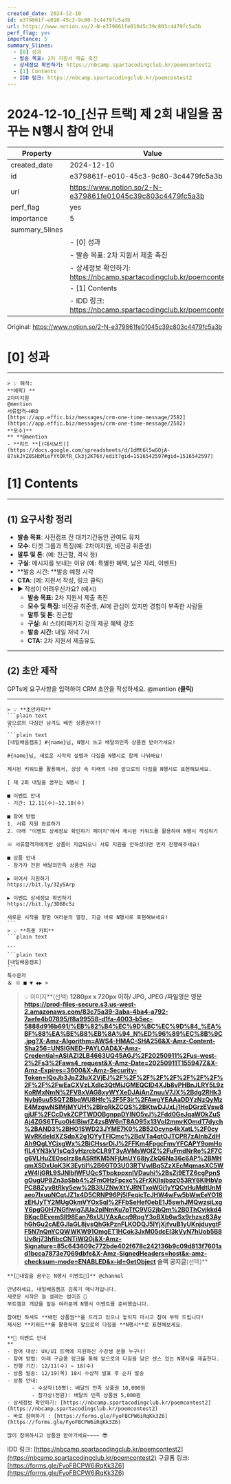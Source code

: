 ```yaml
---
created_date: 2024-12-10
id: e379861f-e010-45c3-9c80-3c4479fc5a3b
url: https://www.notion.so/2-N-e379861fe01045c39c803c4479fc5a3b
perf_flag: yes
importance: 5
summary_5lines:
  - [0] 성과
  - 발송 목표: 2차 지원서 제출 촉진
  - 상세정보 확인하기: https://nbcamp.spartacodingclub.kr/poemcontest2
  - [1] Contents
  - IDD 링크: https://nbcamp.spartacodingclub.kr/poemcontest2
---
```


# 2024-12-10_[신규 트랙] 제 2회 내일을 꿈꾸는 N행시 참여 안내

| Property | Value |
| --- | --- |
| created_date | 2024-12-10 |
| id | e379861f-e010-45c3-9c80-3c4479fc5a3b |
| url | https://www.notion.so/2-N-e379861fe01045c39c803c4479fc5a3b |
| perf_flag | yes |
| importance | 5 |
| summary_5lines | |
|  | - [0] 성과 |
|  | - 발송 목표: 2차 지원서 제출 촉진 |
|  | - 상세정보 확인하기: https://nbcamp.spartacodingclub.kr/poemcontest2 |
|  | - [1] Contents |
|  | - IDD 링크: https://nbcamp.spartacodingclub.kr/poemcontest2 |

Original: https://www.notion.so/2-N-e379861fe01045c39c803c4479fc5a3b

# [0] 성과

---
    > 💡 해석:
    **에픽) **
    2차미지원
    @mention
    서류합격~HRD
    [https://app.effic.biz/messages/crm-one-time-message/2582](https://app.effic.biz/messages/crm-one-time-message/2582)
    **모수)**
    ** **@mention
    - **리드 **[(대시보드)](https://docs.google.com/spreadsheets/d/1dMt6l5wGOjA-87skJYZ8SHbMiefYtORfR_Ck3j2KT6Y/edit?gid=1516542597#gid=1516542597)

# [1] Contents

---

## **(1) 요구사항 정리**
- **발송 목표**: 사전캠프 전 대기기간동안 관여도 유지
- **모수**: 타겟 그룹과 특징(예: 2차미지원, 비전공 취준생)
- **말투 및 톤**:  (예: 친근함, 격식 등)
- **구실**: 메시지를 보내는 이유 (예: 특별한 혜택, 남은 자리, 이벤트)
- **발송 시간: **발송 예정 시각
- **CTA**:  (예: 지원서 작성, 링크 클릭)
- ▶ 작성이 어려우신가요? (예시)
  - **발송 목표:** 2차 지원서 제출 촉진
  - **모수 및 특징:** 비전공 취준생, AI에 관심이 있지만 경험이 부족한 사람들
  - **말투 및 톤:** 친근함
  - **구실:** AI 스타터패키지 강의 제공 혜택 강조
  - **발송 시간:** 내일 저녁 7시
  - **CTA:** 2차 지원서 제출유도

---

## (2) 초안 제작
GPTs에 요구사항을 입력하여 CRM 초안을 작성하세요.
@mention **(클릭)**

---
    > 💡 **초안카피**
    ```plain text
    앞으로의 다짐만 남겨도 배민 상품권이!?
    ```
    ```plain text
    [내일배움캠프] #{name}님, N행시 쓰고 배달의민족 상품권 받아가세요!
    
    #{name}님, 새로운 시작의 설렘과 다짐을 N행시로 함께 나눠봐요!
    
    제시된 키워드를 활용해서, 상상 속 미래의 나와 앞으로의 다짐을 N행시로 표현해보세요.
    
    [ 제 2회 내일을 꿈꾸는 N행시 ] 
    
    ■ 이벤트 안내
    - 기간: 12.11(수)~12.18(수)
    
    ■ 참여 방법
    1. 서류 지원 완료하기
    2. 아래 "이벤트 상세정보 확인하기 페이지"에서 제시된 키워드를 활용하여 N행시 작성하기
    
    ※ 서류합격자에게만 상품이 지급되오니 서류 지원을 안하셨다면 먼저 진행해주세요!
    
    ■ 상품 안내
    - 참가자 전원 배달의민족 상품권 지급  
    
    ▶ 이어서 지원하기
    https://bit.ly/3ZySArp
    
    ▶ 이벤트 상세정보 확인하기
    https://bit.ly/3D6Bc5z
    
    새로운 시작을 향한 여러분의 열정, 지금 바로 N행시로 표현해보세요!
    ```
    > 💡 **최종 카피**
    ```plain text
    
    ```
    ```plain text
    [내일배움캠프]
    ```
    특수문자
    ＆ ※ ■ ▼ ◆▶ >
> 💡 이미지**(선택)  **1280px x 720px 이하/ JPG, JPEG /파일명은 영문
https://prod-files-secure.s3.us-west-2.amazonaws.com/83c75a39-3aba-4ba4-a792-7aefe4b07895/f8a99558-d1fa-4003-b5ec-5888d916b691/%EB%82%B4%EC%9D%BC%EC%9D%84_%EA%BF%88%EA%BE%B8%EB%8A%94_N%ED%96%89%EC%8B%9C.jpg?X-Amz-Algorithm=AWS4-HMAC-SHA256&X-Amz-Content-Sha256=UNSIGNED-PAYLOAD&X-Amz-Credential=ASIAZI2LB4663UQ45AGJ%2F20250911%2Fus-west-2%2Fs3%2Faws4_request&X-Amz-Date=20250911T155947Z&X-Amz-Expires=3600&X-Amz-Security-Token=IQoJb3JpZ2luX2VjEJ%2F%2F%2F%2F%2F%2F%2F%2F%2F%2F%2FwEaCXVzLXdlc3QtMiJGMEQCID4XJb8vPHBnJLRY5L9zKoRMxNmN%2FV8xVAG8xyWYXeDJAiAnZnuuV7JX%2Bdg2RHk3Nybj6uu5SQT2BbqWU8Hfc%2F5F3ir%2FAwgYEAAaDDYzNzQyMzE4MzgwNSIMjMYUH%2BIrqRkZCQS%2BKtwDJJxLj1HeDGrzEVsw8gjUF%2FCcDvkZCPTWDOBgnppDYlNO5vJ%2Fdd0GeJqaWOkZuSAj4ZGS6TFuo0i4IBiwfZ4zsBW6nT8AO95x13Vol2mmrKOmdT7dych%2BAND3%2BHO1SWD23JYME7K0%2B52Ocynp4kXatL%2F0cyWvRKdeldXZSdpX2g1OYyTFlCmc%2BcVTa4qtOJTCPR7zAInbZdHAh9QgLYCjxgWx%2BiCHssrDiJ%2FFKm4FpgcFmvYFCAPY9omHoflL4YN3kV1sCq3yHzrcbCLR9T3yAVMsWOIZ%2FuFmdNrRo%2F7Cg6VLHuZE0scIrz8sASRfKM5NFjUnUY68jyZkQ6Na36c6AP%2BMHqmXSDxUoK3K3EytiI%2B6GT03U03RTVwlBq5ZzXEcMqmasXC5WzW4ljGRL9SJNlbIWFUQcSTbpkppxnlVDauhi%2BsZj9ETZ6cgPpnSgOugUP8Zn3pSbb4%2FmOHzFpcxc%2FrXKIlsjbpz053RY6KIHbVpPC88Zyv8tRky5ew%2B3IUZNwXtYJRNTxoWGi1yYQCvHuMdtUnMaeo7lxuuNCqtJZ1x4D5CRNP96Pj5IFeqicTcJHW4wFw5bWwEeYO18zEHJyTY2MUgOkmVYOxSql%2FFbSeHef0ebE1J5swhJMQwzsiLxgY6pgG0H7NGfIwig7JUa2pINmKu7pTfC9VG2jbQm%2B0ThCvjkkd4BKqcBEvemSll98Ean76xUUYAxAcq9RpgY3oBXb6wSx9rhzsz83AyhGhGu2cAEGJIaGL8jvsQhGkPznFLKODQJ5IYjXjfvuB1yUKnjduygtFF5N7nQnYCQWWKW91OmgET1HCok3JxM05dcEI3kVyN7hUob5B8Uv8rj73hfibcCNTiWQGj&X-Amz-Signature=85c643609c772bde402f678c242136b9c09d813f7601ad1bcca7873e7069dbfe&X-Amz-SignedHeaders=host&x-amz-checksum-mode=ENABLED&x-id=GetObject
슬랙 공지글**(선택)**
```plain text
**[🎉내일을 꿈꾸는 N행시 이벤트🎉]** @channel

안녕하세요, 내일배움캠프 김록기 매니저입니다.
새로운 시작은 늘 설레는 법이죠 🤣
부트캠프 개강을 앞둔 여러분께 N행시 이벤트를 준비했습니다.

참여만 하셔도 **배민 상품권**을 드리고 있으니 놓치지 마시고 참여 부탁 드립니다!
제시된 **키워드**를 활용하여 앞으로의 다짐을 **N행시**로 표현해보세요.

**📌 이벤트 안내
**
- 참여 대상: UX/UI 트랙에 지원하신 수강생 분들 누구나!
- 참여 방법: 아래 구글폼 링크를 통해 앞으로의 다짐을 담은 센스 있는 N행시를 제출한다.
- 진행 기간: 12/11(수) ~ 18(수)
- 상품 발송: 12/19(목) 18시 수상작 발표 후 순차 발송
- 상품 안내:
		- 수상작(10명): 배달의 민족 상품권 10,000원
		- 참가상(전원): 배달의 민족 상품권 5,000원
- 상세정보 확인하기: [https://nbcamp.spartacodingclub.kr/poemcontest2](https://nbcamp.spartacodingclub.kr/poemcontest2)
- 바로 참여하기 : [https://forms.gle/FyoFBCPW6iRqKk3Z6](https://forms.gle/FyoFBCPW6iRqKk3Z6)

많이 참여하시고 상품권 받아가세요~~~~ 😎
```
IDD 링크: [https://nbcamp.spartacodingclub.kr/poemcontest2](https://nbcamp.spartacodingclub.kr/poemcontest2)
구글폼 링크: [https://forms.gle/FyoFBCPW6iRqKk3Z6](https://forms.gle/FyoFBCPW6iRqKk3Z6)
